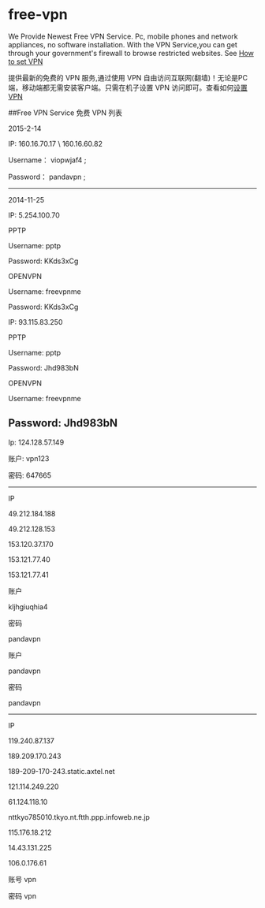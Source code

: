free-vpn
========

We Provide Newest Free VPN Service. Pc, mobile phones and network appliances, no software installation. With the VPN Service,you can get through your government's firewall to browse restricted websites. See [How to set VPN](http://www.waylau.com/vpn-setting/)

提供最新的免费的 VPN 服务,通过使用 VPN 自由访问互联网(翻墙)！无论是PC端，移动端都无需安装客户端。只需在机子设置 VPN 访问即可。查看如何[设置 VPN](http://www.waylau.com/vpn-setting/)

##Free VPN Service 免费 VPN 列表

2015-2-14

IP: 160.16.70.17 \ 160.16.60.82

Username：	viopwjaf4 ;

Password：	pandavpn ;


--------------------

2014-11-25

IP: 5.254.100.70

PPTP

Username: pptp

Password: KKds3xCg
 

OPENVPN

Username: freevpnme

Password: KKds3xCg

IP: 93.115.83.250

PPTP

Username: pptp

Password: Jhd983bN

OPENVPN

Username: freevpnme

Password: Jhd983bN
--------------------------
Ip: 124.128.57.149

账户: vpn123

密码: 647665

--------------------------
IP

49.212.184.188

49.212.128.153

153.120.37.170

153.121.77.40

153.121.77.41

账户

kljhgiuqhia4

密码 

pandavpn


账户

pandavpn

密码 

pandavpn

------------------------------
IP

119.240.87.137

189.209.170.243

189-209-170-243.static.axtel.net

121.114.249.220

61.124.118.10

nttkyo785010.tkyo.nt.ftth.ppp.infoweb.ne.jp

115.176.18.212

14.43.131.225

106.0.176.61

账号 vpn

密码 vpn
